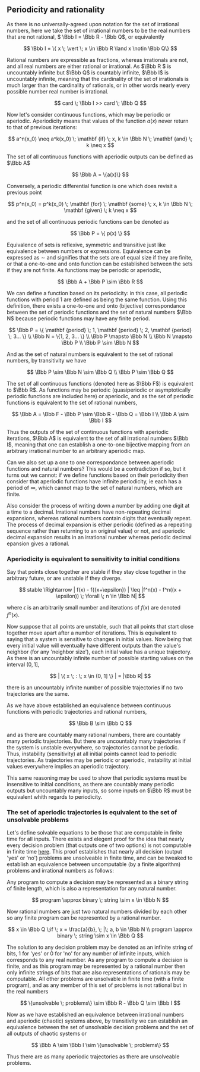 
## Periodicity and rationality

As there is no universally-agreed upon notation for the set of irrational numbers, here we take the set of irrational numbers to be the real numbers that are not rational, $ \Bbb I = \Bbb R - \Bbb Q$, or equivalently

$$ \Bbb I = \{ x \; \vert \; x \in \Bbb R \land x \notin \Bbb Q\} $$

Rational numbers are expressible as fractions, whereas irrationals are not, and all real numbers are either rational or irrational.  As $\Bbb R $ is uncountably infinite but $\Bbb Q$ is countably infinite, $\Bbb I$ is uncountably infinite, meaning that the cardinality of the set of irrationals is much larger than the cardinality of rationals, or in other words nearly every possible number real number is irrational.

$$
card \; \Bbb I  >>  card \; \Bbb Q
$$

Now let's consider continuous functions, which may be periodic or aperiodic. Aperiodicity means that values of the function $a(x)$ never return to that of previous iterations:

$$
a^n(x_0) \neq a^k(x_0) \; \mathbf {if} \; x, k \in \Bbb N \; \mathbf {and} \; k \neq x
$$

The set of all continuous functions with aperiodic outputs can be defined as $\Bbb A$

$$ 
\Bbb A = \{a(x)\}
$$

Conversely, a periodic differential function is one which does revisit a previous point

$$
p^n(x_0) = p^k(x_0) \; \mathbf {for} \; \mathbf {some} \; x, k \in \Bbb N \; \mathbf {given} \; k \neq x
$$

and the set of all continuous periodic functions can be denoted as
 
$$
\Bbb P = \{ p(x) \}
$$

Equivalence of sets is reflexive, symmetric and transitive just like equivalence between numbers or expressions. Equivalence can be expressed as $\sim$ and signifies that the sets are of equal size if they are finite, or that a one-to-one and onto function can be established between the sets if they are not finite.  As functions may be periodic or aperiodic,

$$
\Bbb A + \Bbb P \sim \Bbb R
$$

We can define a function based on its periodicity: in this case, all periodic functions with period 1 are defined as being the same function.  Using this definition, there exists a one-to-one and onto (bijective) correspondance between the set of periodic functions and the set of natural numbers $\Bbb N$ because periodic functions may have any finite period.

$$
\Bbb P = \{ \mathbf {period} \; 1, \mathbf {period} \; 2, \mathbf {period} \; 3... \} \\
\Bbb N = \{1, 2, 3... \} \\
\Bbb P \mapsto \Bbb N \\
\Bbb N \mapsto \Bbb P \\
\Bbb P \sim \Bbb N
$$

And as the set of natural numbers is equivalent to the set of rational numbers, by transitivity we have

$$
\Bbb P \sim \Bbb N \sim \Bbb Q \\
\Bbb P \sim \Bbb Q
$$

The set of all continuous functions (denoted here as $\Bbb F$) is equivalent to $\Bbb R$.  As functions may be periodic (quasiperiodic or asymptotically periodic functions are included here) or aperiodic, and as the set of periodic functions is equivalent to the set of rational numbers,

$$
\Bbb A = \Bbb F - \Bbb P \sim \Bbb R - \Bbb Q = \Bbb I \\
\Bbb A \sim \Bbb I
$$

Thus the outputs of the set of continuous functions with aperiodic iterations, $\Bbb A$ is equivalent to the set of all irrational numbers $\Bbb I$, meaning that one can establish a one-to-one bijective mapping from an arbitrary irrational number to an arbitrary aperiodic map.  

Can we also set up a one to one correspondance between aperiodic functions and natural numbers? This would be a contradiction if so, but it turns out we cannot: if we define functions based on their periodicity then consider that aperiodic functions have infinite periodicity, ie each has a period of $\infty$, which cannot map to the set of natural numbers, which are finite.

Also consider the process of writing down a number by adding one digit at a time to a decimal.  Irrational numbers have non-repeating decimal expansions, whereas rational numbers contain digits that eventually repeat.  The process of decimal expansion is either periodic (defined as a repeating sequence rather than returning to an original value) or not, and aperiodic decimal expansion results in an irrational number whereas periodic decimal epansion gives a rational.


### Aperiodicity is equivalent to sensitivity to initial conditions

Say that points close together are stable if they stay close together in the arbitrary future, or are unstable if they diverge.  

$$
stable \Rightarrow | f(x) - f({x+\epsilon}) | \leq |f^n(x) - f^n((x + \epsilon)) \; \forall \; n \in \Bbb N|
$$

where $\epsilon$ is an arbitrarily small number and iterations of $f(x)$ are denoted $f^n(x)$. 

Now suppose that all points are unstable, such that all points that start close together move apart after a number of iterations. This is equivalent to saying that a system is sensitive to changes in initial values.  Now being that every initial value will eventually have different outputs than the value's neighbor (for any 'neighbor size'), each initial value has a unique trajectory.  As there is an uncountably infinite number of possible starting values on the interval $(0,1]$, 

$$
| \{ x \; : \; x \in (0, 1] \} | = |\Bbb R|
$$

there is an uncountably infinite number of possible trajectories if no two trajectories are the same.  

As we have above established an equivalence between continuous functions with periodic trajectories and rational numbers, 

$$
\Bbb B \sim \Bbb Q
$$

and as there are countably many rational numbers, there are countably many periodic trajectories. But there are uncountably many trajectories if the system is unstable everywhere, so trajectories cannot be periodic. Thus, instability (sensitivity) at all initial points cannot lead to periodic trajectories. As trajectories may be periodic or aperiodic, instability at initial values everywhere implies an aperiodic trajectory.

This same reasoning may be used to show that periodic systems must be insensitive to initial conditions, as there are countably many periodic outputs but uncountably many inputs, so some inputs on $\Bbb R$ must be equivalent whith regards to periodicity.

### The set of aperiodic trajectories is equivalent to the set of unsolvable problems

Let's define solvable equations to be those that are computable in finite time for all inputs.  There exists and elegent proof for the idea that nearly every decision problem (that outputs one of two options) is not computable in finite time [here](https://ocw.mit.edu/courses/electrical-engineering-and-computer-science/6-006-introduction-to-algorithms-fall-2011/lecture-videos/lecture-23-computational-complexity/).  This proof establishes that nearly all decision (output 'yes' or 'no') problems are unsolveable in finite time, and can be tweaked to establish an equivalence between uncomputable (by a finite algorithm) problems and irrational numbers as follows:

Any program to compute a decision may be represented as a binary string of finite length, which is also a representation for any natural number.  

$$ 
program \approx binary \; string \sim x \in \Bbb N
$$

Now rational numbers are just two natural numbers divided by each other so any finite program can be represented by a rational number.

$$ 
x \in \Bbb Q \;if \; x = \frac{a}{b}, \; |\; a, b \in \Bbb N \\
program \approx binary \; string \sim x \in \Bbb Q
$$

The solution to any decision problem may be denoted as an infinite string of bits, 1 for 'yes' or 0 for 'no' for any number of infinite inputs, which corresponds to any real number.  As any program to compute a decision is finite, and as this program may be represented by a rational number then only infinite strings of bits that are also representations of rationals may be computable. All other problems are unsolvable in finite time (with a finite program), and as any member of this set of problems is not rational but in the real numbers

$$
\{unsolvable \; problems\} \sim \Bbb R - \Bbb Q \sim \Bbb I
$$

Now as we have established an equivalence between irrational numbers and aperiodic (chaotic) systems above, by transitivity we can establish an equivalence between the set of unsolvable decision problems and the set of all outputs of chaotic systems or 

$$ 
\Bbb A \sim \Bbb I \sim \{unsolvable \; problems\}
$$

Thus there are as many aperiodic trajectories as there are unsolveable problems.










